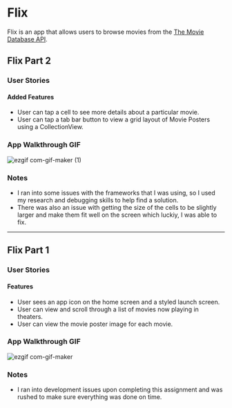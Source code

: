 # Flix

Flix is an app that allows users to browse movies from the [The Movie Database API](http://docs.themoviedb.apiary.io/#).

## Flix Part 2

### User Stories

#### Added Features
- User can tap a cell to see more details about a particular movie.
- User can tap a tab bar button to view a grid layout of Movie Posters using a CollectionView.

### App Walkthrough GIF

![ezgif com-gif-maker (1)](https://user-images.githubusercontent.com/78672241/191090341-be89ebf7-8943-4368-9fe3-609d36884634.gif)

### Notes

- I ran into some issues with the frameworks that I was using, so I used my research and debugging skills to help find a solution.
- There was also an issue with getting the size of the cells to be slightly larger and make them fit well on the screen which luckiy, I was able to fix.
---

## Flix Part 1

### User Stories

#### Features
- User sees an app icon on the home screen and a styled launch screen.
- User can view and scroll through a list of movies now playing in theaters.
- User can view the movie poster image for each movie.

### App Walkthrough GIF

![ezgif com-gif-maker](https://user-images.githubusercontent.com/78672241/191122919-8a020d02-125a-4085-aca7-4cb2f668ae53.gif)

### Notes

- I ran into development issues upon completing this assignment and was rushed to make sure everything was done on time.
